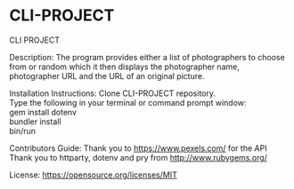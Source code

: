 # CLI-PROJECT

CLI PROJECT

Description:  The program provides either a list of photographers to choose from or random which it then displays the photographer name, photographer URL and the URL of an original picture.

Installation Instructions:  Clone CLI-PROJECT repository.</br> Type the following in your terminal or command prompt window:</br>gem install dotenv</br>bundler install</br>bin/run

Contributors Guide:  Thank you to <https://www.pexels.com/> for the API </br>Thank you to httparty, dotenv and pry from <http://www.rubygems.org/>

License:  <https://opensource.org/licenses/MIT>
